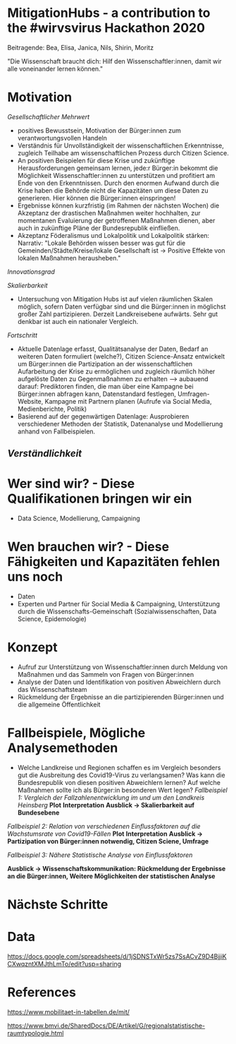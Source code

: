 # MitigationHubs -  a contribution to the #wirvsvirus Hackathon 2020
Beitragende: Bea, Elisa, Janica, Nils, Shirin, Moritz

"Die Wissenschaft braucht dich: Hilf den Wissenschaftler:innen, damit wir alle voneinander lernen können."

# Motivation
*Gesellschaftlicher Mehrwert*
- positives Bewusstsein, Motivation der Bürger:innen zum verantwortungsvollen Handeln
- Verständnis für Unvollständigkeit der wissenschaftlichen Erkenntnisse, zugleich Teilhabe am wissenschaftlichen Prozess durch Citizen Science.
- An positiven Beispielen für diese Krise und zukünftige Herausforderungen gemeinsam lernen, jede:r Bürger:in bekommt die Möglichkeit Wissenschaftler:innen zu unterstützen und profitiert am Ende von den Erkenntnissen. Durch den enormen Aufwand durch die Krise haben die Behörde nicht die Kapazitäten um diese Daten zu generieren. Hier können die Bürger:innen einspringen!
- Ergebnisse können kurzfristig (im Rahmen der nächsten Wochen) die Akzeptanz der drastischen Maßnahmen weiter hochhalten, zur momentanen Evaluierung der getroffenen Maßnahmen dienen, aber auch in zukünftige Pläne der Bundesrepublik einfließen.
- Akzeptanz Föderalismus und Lokalpolitik und Lokalpolitik stärken: Narrativ: "Lokale Behörden wissen besser was gut für die Gemeinden/Städte/Kreise/lokale Gesellschaft ist -> Positive Effekte von lokalen Maßnahmen herausheben."

*Innovationsgrad*

*Skalierbarkeit*
- Untersuchung von Mitigation Hubs ist auf vielen räumlichen Skalen möglich, sofern Daten verfügbar sind und die Bürger:innen in möglichst großer Zahl partizipieren. Derzeit Landkreisebene aufwärts. Sehr gut denkbar ist auch ein nationaler Vergleich.

*Fortschritt*
- Aktuelle Datenlage erfasst, Qualitätsanalyse der Daten, Bedarf an weiteren Daten formuliert (welche?), Citizen Science-Ansatz entwickelt um Bürger:innen die Partizipation an der wissenschaftlichen Aufarbeitung der Krise zu ermöglichen und zugleich räumlich höher aufgelöste Daten zu Gegenmaßnahmen zu erhalten
	--> aubauend darauf: Prediktoren finden, die man über eine Kampagne bei Bürger:innen abfragen kann, Datenstandard festlegen, Umfragen-Website, Kampagne mit Partnern planen (Aufrufe via Social Media, Medienberichte, Politik)
- Basierend auf der gegenwärtigen Datenlage: Ausprobieren verschiedener Methoden der Statistik, Datenanalyse und Modellierung anhand von Fallbeispielen.

*Verständlichkeit*
- 

# Wer sind wir? - Diese Qualifikationen bringen wir ein
- Data Science, Modellierung, Campaigning

# Wen brauchen wir? - Diese Fähigkeiten und Kapazitäten fehlen uns noch
- Daten
- Experten und Partner für Social Media & Campaigning, Unterstützung durch die Wissenschafts-Gemeinschaft (Sozialwissenschaften, Data Science, Epidemologie)

# Konzept
- Aufruf zur Unterstützung von Wissenschaftler:innen durch Meldung von Maßnahmen und das Sammeln von Fragen von Bürger:innen
- Analyse der Daten und Identifikation von positiven Abweichlern durch das Wissenschaftsteam
- Rückmeldung der Ergebnisse an die partizipierenden Bürger:innen und die allgemeine Öffentlichkeit

# Fallbeispiele, Mögliche Analysemethoden
- Welche Landkreise und Regionen schaffen es im Vergleich besonders gut die Ausbreitung des Covid19-Virus zu verlangsamen? Was kann die Bundesrepublik von diesen positiven Abweichlern lernen? Auf welche Maßnahmen sollte ich als Bürger:in besonderen Wert legen?
*Fallbeispiel 1: Vergleich der Fallzahlenentwicklung im und um den Landkreis Heinsberg*
**Plot**
**Interpretation**
**Ausblick -> Skalierbarkeit auf Bundesebene**

*Fallbeispiel 2: Relation von verschiedenen Einflussfaktoren auf die Wachstumsrate von Covid19-Fällen*
**Plot**
**Interpretation**
**Ausblick -> Partizipation von Bürger:innen notwendig, Citizen Sciene, Umfrage**

*Fallbeispiel 3: Nähere Statistische Analyse von Einflussfaktoren*

**Ausblick -> Wissenschaftskommunikation: Rückmeldung der Ergebnisse an die Bürger:innen, Weitere Möglichkeiten der statistischen Analyse**

# Nächste Schritte


# Data 
https://docs.google.com/spreadsheets/d/1jSDNSTxWr5zs7SsACvZ9D4BjjiKCXwqzntXMJthLmTo/edit?usp=sharing

# References

https://www.mobilitaet-in-tabellen.de/mit/

https://www.bmvi.de/SharedDocs/DE/Artikel/G/regionalstatistische-raumtypologie.html

